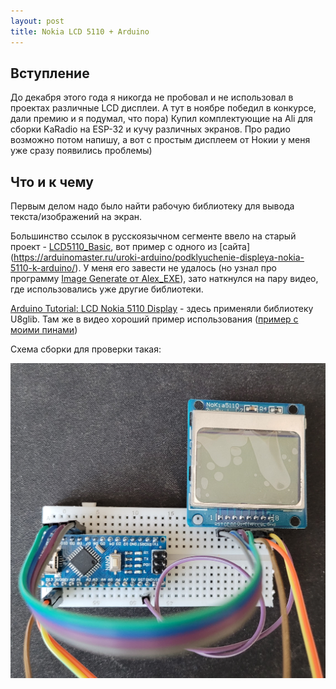 ```yaml
---
layout: post
title: Nokia LCD 5110 + Arduino
---
```


## Вступление
До декабря этого года я никогда не пробовал и не использовал в проектах различные LCD дисплеи. А тут в ноябре победил в конкурсе, дали премию и я подумал, что пора) Купил комплектующие на Ali для сборки KaRadio на ESP-32 и кучу различных экранов. Про радио возможно потом напишу, а вот с простым дисплеем от Нокии у меня уже сразу появились проблемы)

## Что и к чему

Первым делом надо было найти рабочую библиотеку для вывода текста/изображений на экран.

Большинство ссылок в русскоязычном сегменте ввело на старый проект - [LCD5110_Basic](http://www.rinkydinkelectronics.com/library.php?id=44), вот пример с одного из [сайта] (https://arduinomaster.ru/uroki-arduino/podklyuchenie-displeya-nokia-5110-k-arduino/). У меня его завести не удалось (но узнал про программу [Image Generate от Alex_EXE](https://alex-exe.ru/programm/image-generate/)), зато наткнулся на пару видео, где использовались уже другие библиотеки.

[Arduino Tutorial: LCD Nokia 5110 Display](https://www.youtube.com/watch?v=1ZvY_lb6BoU) - здесь применяли библиотеку U8glib. Там же в видео хороший пример использования ([пример с моими пинами](https://github.com/OlegBezverhii/ArduinoProjects/blob/main/NokiaLCD/Display_LCD_Nokia_5110_U8GLIB.ino)) 

Схема сборки для проверки такая:

![arduino lcd](/assets/images/arduino/LCD.jpg "Nokia lcd 5110")

